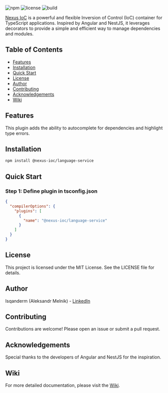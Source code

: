 ![npm](https://img.shields.io/npm/v/@nexus-ioc/core)
![license](https://img.shields.io/npm/l/@nexus-ioc/cpre)
![build](https://img.shields.io/github/actions/workflow/status/Isqanderm/ioc/build.yml)

[Nexus IoC](https://www.npmjs.com/package/@nexus-ioc/core) is a powerful and flexible Inversion of Control (IoC) container for TypeScript applications. Inspired by Angular and NestJS, it leverages decorators to provide a simple and efficient way to manage dependencies and modules.



## Table of Contents

- [Features](#features)
- [Installation](#installation)
- [Quick Start](#quick-start)
- [License](#license)
- [Author](#author)
- [Contributing](#contributing)
- [Acknowledgements](#acknowledgements)
- [Wiki](#wiki)

## Features

This plugin adds the ability to autocomplete for dependencies and highlight type errors.

## Installation

```bash
npm install @nexus-ioc/language-service
```

## Quick Start

### Step 1: Define plugin in tsconfig.json

```json
{
  "compilerOptions": {
    "plugins": [
      {
        "name": "@nexus-ioc/language-service"
      }
    ]
  }
}

```

## License

This project is licensed under the MIT License. See the LICENSE file for details.

## Author

Isqanderm (Aleksandr Melnik) - [LinkedIn](www.linkedin.com/in/isqander-melnik)

## Contributing

Contributions are welcome! Please open an issue or submit a pull request.

## Acknowledgements

Special thanks to the developers of Angular and NestJS for the inspiration.

## Wiki

For more detailed documentation, please visit the [Wiki](https://github.com/Isqanderm/ioc/wiki).
